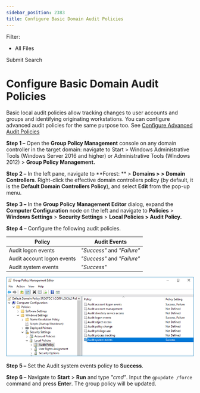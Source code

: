 ```yaml
---
sidebar_position: 2383
title: Configure Basic Domain Audit Policies
---
```


Filter: 

* All Files

Submit Search

# Configure Basic Domain Audit Policies

Basic local audit policies allow tracking changes to user accounts and groups and identifying originating workstations. You can configure advanced audit policies for the same purpose too. See [Configure Advanced Audit Policies](AdvancedAudit "Configure Advanced Audit Policies")

**Step 1 –** Open the **Group Policy Management** console on any domain controller in the target domain: navigate to Start > Windows Administrative Tools (Windows Server 2016 and higher) or Administrative Tools (Windows 2012) >  **Group Policy Management.**

**Step 2 –** In the left pane, navigate to **Forest: ** > **Domains >  > Domain Controllers**. Right-click the effective domain controllers policy (by default, it is the **Default Domain Controllers Policy**), and select **Edit** from the pop-up menu.

**Step 3 –** In the **Group Policy Management Editor** dialog, expand the **Computer Configuration** node on the left and navigate to **Policies** > **Windows Settings** > **Security Settings** > **Local Policies > Audit Policy.**

**Step 4 –** Configure the following audit policies.

| Policy | Audit Events |
| --- | --- |
| Audit logon events | *"Success"* and *"Failure"* |
| Audit account logon events | *"Success"* and *"Failure"* |
| Audit system events | *"Success"* |

![](../../../../../../static/images/1Secure/Content/Resources/Images/Auditor/ManualConfig/ManualConfig_NLA_AuditPolicies2016.png)

**Step 5 –** Set the Audit system events policy to **Success**.

**Step 6 –** Navigate to **Start** > **Run** and type *"cmd"*. Input the `gpupdate /force` command and press **Enter**. The group policy will be updated.